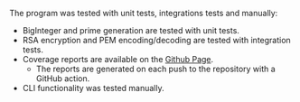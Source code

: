 The program was tested with unit tests, integrations tests and manually:
* BigInteger and prime generation are tested with unit tests.
* RSA encryption and PEM encoding/decoding are tested with integration tests.
* Coverage reports are available on the [Github Page](https://github.com/anton-matveev-hel/RSA/commit/HEAD#comments).
  * The reports are generated on each push to the repository with a GitHub action.
* CLI functionality was tested manually.